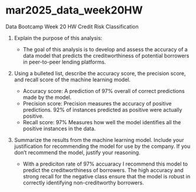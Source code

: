# mar2025_data_week20HW
Data Bootcamp Week 20 HW Credit Risk Classification

1. Explain the purpose of this analysis:

    - The goal of this analysis is to develop and assess the accuracy of a data model that predicts the creditworthiness of potential borrowers in peer-to-peer lending platforms.

2. Using a bulleted list, describe the accuracy score, the precision score, and recall score of the machine learning model.

    - Accuracy score: A prediction of 97% overall of correct predictions made by the model.
    - Precision score: Precision measures the accuracy of positive predictions. 92% of instances predicted as positive were actually positive.
    - Recall score: 97% Measures how well the model identifies all the positive instances in the data.

3. Summarize the results from the machine learning model. Include your justification for recommending the model for use by the company. If you don’t recommend the model, justify your reasoning.

    - With a prediciton rate of 97% accuaracy I recommend this model to predict the creditworthiness of borrowers. The high accuracy and strong recall for the negative class ensure that the model is robust in correctly identifying non-creditworthy borrowers.